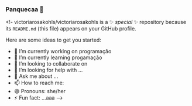 ### Panquecaa 👋

<!-
victoriarosakohls/victoriarosakohls is a ✨ _special_ ✨ repository because its `README.md` (this file) appears on your GitHub profile.

Here are some ideas to get you started:

- 🔭 I’m currently working on programação
- 🌱 I’m currently learning progamação
- 👯 I’m looking to collaborate on
- 🤔 I’m looking for help with ...
- 💬 Ask me about ...
- 📫 How to reach me: 
- 😄 Pronouns: she/her
- ⚡ Fun fact: ...aaa
-->
